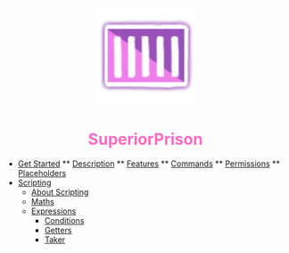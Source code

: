 <center>
  <a style="color: black; text-decoration: none;" href="/#/superiorprison/">
    <img src="./images/superiorprison-icon.png" width=35%>
    <h1 style="color: #ff6bc2;">SuperiorPrison</h1>
  </a>
</center>

* [Get Started](superiorprison/)
** [Description](superiorprison/?id=description)
** [Features](superiorprison/?id=features)
** [Commands](superiorprison/?id=commands)
** [Permissions](superiorprison/?id=permissions)
** [Placeholders](superiorprison/?id=placeholders)
* [Scripting](superiorprison/scripting/)
  * [About Scripting](superiorprison/scripting/?id=what-is-scripting-where-can-we-use-scripting)
  * [Maths](superiorprison/scripting/maths)
  * [Expressions](superiorprison/scripting/expressions/)
    * [Conditions](superiorprison/scripting/expressions/conditions)
    * [Getters](superiorprison/scripting/expressions/getters)
    * [Taker](superiorprison/scripting/expressions/taker)
